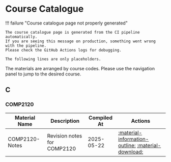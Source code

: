 # Course Catalogue

!!! failure "Course catalogue page not properly generated"

    The course catalogue page is generated from the CI pipeline automatically.
    If you are seeing this message on production, something went wrong with the pipeline.
    Please check the GitHub Actions logs for debugging.

    The following lines are only placeholders.

The materials are arranged by course codes. Please use the navigation panel to jump to the desired course.

## C

### COMP2120
| Material Name | Description | Compiled At | Actions |
| -------------- | ----------- | ----------- | ------- |
| COMP2120-Notes | Revision notes for COMP2120 | 2025-05-22 | [:material-information-outline:](# "Details") [:material-download:](# "Download") |